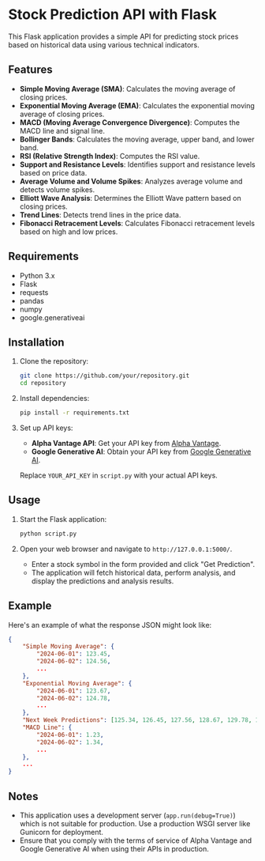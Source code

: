 # Stock Prediction API with Flask

This Flask application provides a simple API for predicting stock prices based on historical data using various technical indicators.

## Features

- **Simple Moving Average (SMA)**: Calculates the moving average of closing prices.
- **Exponential Moving Average (EMA)**: Calculates the exponential moving average of closing prices.
- **MACD (Moving Average Convergence Divergence)**: Computes the MACD line and signal line.
- **Bollinger Bands**: Calculates the moving average, upper band, and lower band.
- **RSI (Relative Strength Index)**: Computes the RSI value.
- **Support and Resistance Levels**: Identifies support and resistance levels based on price data.
- **Average Volume and Volume Spikes**: Analyzes average volume and detects volume spikes.
- **Elliott Wave Analysis**: Determines the Elliott Wave pattern based on closing prices.
- **Trend Lines**: Detects trend lines in the price data.
- **Fibonacci Retracement Levels**: Calculates Fibonacci retracement levels based on high and low prices.

## Requirements

- Python 3.x
- Flask
- requests
- pandas
- numpy
- google.generativeai

## Installation

1. Clone the repository:

    ```bash
    git clone https://github.com/your/repository.git
    cd repository
    ```

2. Install dependencies:

    ```bash
    pip install -r requirements.txt
    ```

3. Set up API keys:
   
   - **Alpha Vantage API**: Get your API key from [Alpha Vantage](https://www.alphavantage.co/support/#api-key).
   - **Google Generative AI**: Obtain your API key from [Google Generative AI](https://generativeai.dev/).

   Replace `YOUR_API_KEY` in `script.py` with your actual API keys.

## Usage

1. Start the Flask application:

    ```bash
    python script.py
    ```

2. Open your web browser and navigate to `http://127.0.0.1:5000/`.
   - Enter a stock symbol in the form provided and click "Get Prediction".
   - The application will fetch historical data, perform analysis, and display the predictions and analysis results.

## Example

Here's an example of what the response JSON might look like:

```json
{
    "Simple Moving Average": {
        "2024-06-01": 123.45,
        "2024-06-02": 124.56,
        ...
    },
    "Exponential Moving Average": {
        "2024-06-01": 123.67,
        "2024-06-02": 124.78,
        ...
    },
    "Next Week Predictions": [125.34, 126.45, 127.56, 128.67, 129.78, 130.89, 132.00],
    "MACD Line": {
        "2024-06-01": 1.23,
        "2024-06-02": 1.34,
        ...
    },
    ...
}
```

## Notes

- This application uses a development server (`app.run(debug=True)`) which is not suitable for production. Use a production WSGI server like Gunicorn for deployment.
- Ensure that you comply with the terms of service of Alpha Vantage and Google Generative AI when using their APIs in production.
